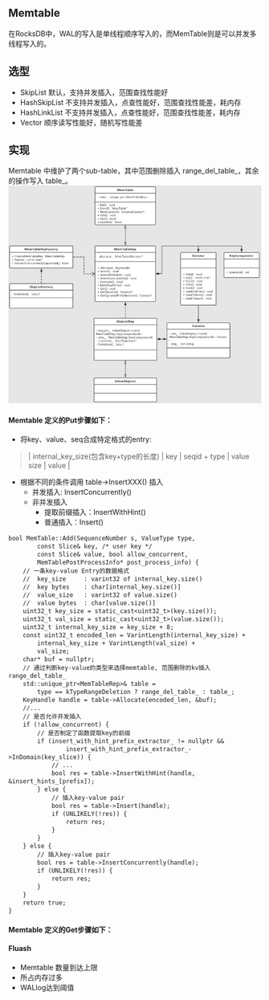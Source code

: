 ## Memtable
在RocksDB中，WAL的写入是单线程顺序写入的，而MemTable则是可以并发多线程写入的。

## 选型
- SkipList
默认，支持并发插入，范围查找性能好
- HashSkipList
不支持并发插入，点查性能好，范围查找性能差，耗内存
- HashLinkList
不支持并发插入，点查性能好，范围查找性能差，耗内存
- Vector
顺序读写性能好，随机写性能差

## 实现
Memtable 中维护了两个sub-table，其中范围删除插入 range_del_table_，其余的操作写入 table_。
<img src="images/memtable-classes.png" width="760px" />

#### Memtable 定义的Put步骤如下：
 - 将key、value、seq合成特定格式的entry: 
 > | internal_key_size(包含key+type的长度) | key | seqid + type | value size | value |
 - 根据不同的条件调用 table->InsertXXX() 插入
   - 并发插入: InsertConcurrently()
   - 非并发插入
     - 提取前缀插入：InsertWithHint()
     - 普通插入：Insert()
```
bool MemTable::Add(SequenceNumber s, ValueType type,
        const Slice& key, /* user key */
        const Slice& value, bool allow_concurrent,
        MemTablePostProcessInfo* post_process_info) {
    // 一条key-value Entry的数据格式
    //  key_size     : varint32 of internal_key.size()
    //  key bytes    : char[internal_key.size()]
    //  value_size   : varint32 of value.size()
    //  value bytes  : char[value.size()]
    uint32_t key_size = static_cast<uint32_t>(key.size());
    uint32_t val_size = static_cast<uint32_t>(value.size());
    uint32_t internal_key_size = key_size + 8;
    const uint32_t encoded_len = VarintLength(internal_key_size) +
        internal_key_size + VarintLength(val_size) +
        val_size;
    char* buf = nullptr;
    // 通过判断key-value的类型来选择memtable, 范围删除的kv插入range_del_table_
    std::unique_ptr<MemTableRep>& table =
        type == kTypeRangeDeletion ? range_del_table_ : table_;
    KeyHandle handle = table->Allocate(encoded_len, &buf);
    //...
    // 是否允许并发插入
    if (!allow_concurrent) {
        // 是否制定了函数提取key的前缀
        if (insert_with_hint_prefix_extractor_ != nullptr &&
                insert_with_hint_prefix_extractor_->InDomain(key_slice)) {
            // ...
            bool res = table->InsertWithHint(handle, &insert_hints_[prefix]);
        } else {
            // 插入key-value pair
            bool res = table->Insert(handle);
            if (UNLIKELY(!res)) {
                return res;
            }
        }
    } else {
        // 插入key-value pair
        bool res = table->InsertConcurrently(handle);
        if (UNLIKELY(!res)) {
            return res;
        }
    }
    return true;
}
```
#### Memtable 定义的Get步骤如下：

#### Fluash
- Memtable 数量到达上限
- 所占内存过多
- WALlog达到阈值
